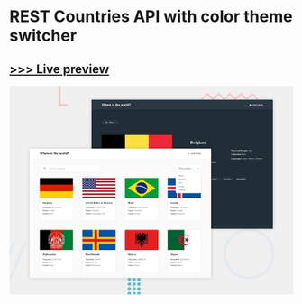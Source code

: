 # REST Countries API with color theme switcher
## [>>> Live preview](https://comforting-salamander-55809d.netlify.app/)

![Design preview for the REST Countries API with color theme switcher app](desktop-preview.jpg)
